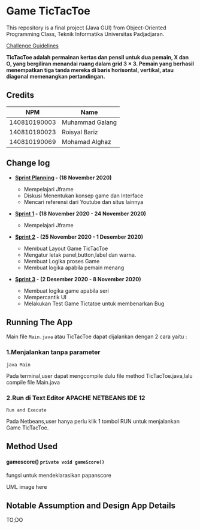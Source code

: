 # Game TicTacToe

This repository is a final project (Java GUI) from Object-Oriented Programming Class, Teknik Informatika Universitas Padjadjaran. 

[Challenge Guidelines](challenge-guideline.md)

**TicTacToe adalah permainan kertas dan pensil untuk dua pemain, X dan O, yang bergiliran menandai ruang dalam grid 3 × 3. Pemain yang berhasil menempatkan tiga tanda mereka di baris horisontal, vertikal, atau diagonal memenangkan pertandingan.**

## Credits
| NPM           | Name            |
| ------------- |---------------- |
| 140810190003  | Muhammad Galang |
| 140810190023  | Roisyal Bariz   |
| 140810190069  | Mohamad Alghaz  |

## Change log
- **[Sprint Planning](changelog/sprint-planning.md) - (18 November 2020)** 
   - Mempelajari Jframe
   - Diskusi Menentukan konsep game dan Interface
   - Mencari referensi dari Youtube dan situs lainnya

- **[Sprint 1](changelog/sprint-1.md) - (18 November 2020 - 24 November 2020)** 
   - Mempelajari Jframe


- **[Sprint 2](changelog/sprint-2.md) - (25 November 2020 - 1 Desember 2020)** 
   - Membuat Layout Game TicTacToe
   - Mengatur letak panel,button,label dan warna.
   - Membuat Logika proses Game
   - Membuat logika apabila pemain menang
   
- **[Sprint 3](changelog/sprint-3.md) - (2 Desember 2020 - 8 November 2020)** 
   - Membuat logika game apabila seri
   - Mempercantik UI
   - Melakukan Test Game Tictatoe untuk membenarkan Bug

## Running The App

Main file `Main.java` atau TicTacToe dapat dijalankan dengan 2 cara yaitu :

### 1.Menjalankan tanpa parameter

```
java Main
```
Pada terminal,user dapat mengcompile dulu file method TicTacToe.java,lalu compile file Main.java
### 2.Run di Text Editor APACHE NETBEANS IDE 12

```
Run and Execute
```
Pada Netbeans,user hanya perlu klik 1 tombol RUN untuk menjalankan Game TicTacToe.

## Method Used

#### gamescore() `private void gameScore()`
fungsi untuk mendeklarasikan papanscore

UML image here

## Notable Assumption and Design App Details

TO;DO